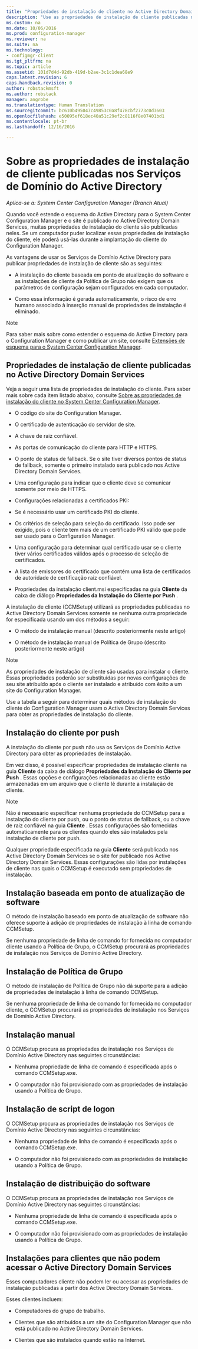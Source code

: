 ```yaml
---
title: "Propriedades de instalação de cliente no Active Directory Domain Services | Microsoft Docs"
description: "Use as propriedades de instalação de cliente publicadas no Active Directory Domain Services no System Center Configuration Manager."
ms.custom: na
ms.date: 10/06/2016
ms.prod: configuration-manager
ms.reviewer: na
ms.suite: na
ms.technology:
- configmgr-client
ms.tgt_pltfrm: na
ms.topic: article
ms.assetid: 101d7d4d-92db-419d-b2ae-3c1c1dea68e9
caps.latest.revision: 6
caps.handback.revision: 0
author: robstackmsft
ms.author: robstack
manager: angrobe
ms.translationtype: Human Translation
ms.sourcegitcommit: bc610b495047c49853c0a8f478cbf2773c0d3603
ms.openlocfilehash: e50095ef618ec40a51c29ef2c8116f8e07401bd1
ms.contentlocale: pt-br
ms.lasthandoff: 12/16/2016

---
```

# <a name="about-client-installation-properties-published-to-active-directory-domain-services"></a>Sobre as propriedades de instalação de cliente publicadas nos Serviços de Domínio do Active Directory

*Aplica-se a: System Center Configuration Manager (Branch Atual)*

Quando você estende o esquema do Active Directory para o System Center Configuration Manager e o site é publicado no Active Directory Domain Services, muitas propriedades de instalação do cliente são publicadas neles. Se um computador puder localizar essas propriedades de instalação do cliente, ele poderá usá-las durante a implantação do cliente do Configuration Manager.  

 As vantagens de usar os Serviços de Domínio Active Directory para publicar propriedades de instalação de cliente são as seguintes:  

-   A instalação do cliente baseada em ponto de atualização do software e as instalações de cliente da Política de Grupo não exigem que os parâmetros de configuração sejam configurados em cada computador.  

-   Como essa informação é gerada automaticamente, o risco de erro humano associado à inserção manual de propriedades de instalação é eliminado.  

> [!NOTE]  
>  Para saber mais sobre como estender o esquema do Active Directory para o Configuration Manager e como publicar um site, consulte [Extensões de esquema para o System Center Configuration Manager](../../plan-design/network/schema-extensions.md).  

## <a name="client-installation-properties-published-to-active-directory-domain-services"></a>Propriedades de instalação de cliente publicadas no Active Directory Domain Services  
Veja a seguir uma lista de propriedades de instalação do cliente. Para saber mais sobre cada item listado abaixo, consulte [Sobre as propriedades de instalação do cliente no System Center Configuration Manager](../../../core/clients/deploy/about-client-installation-properties.md).  

-   O código do site do Configuration Manager.  

-   O certificado de autenticação do servidor de site.  

-   A chave de raiz confiável.  

-   As portas de comunicação do cliente para HTTP e HTTPS.  

-   O ponto de status de fallback. Se o site tiver diversos pontos de status de fallback, somente o primeiro instalado será publicado nos Active Directory Domain Services.  

-   Uma configuração para indicar que o cliente deve se comunicar somente por meio de HTTPS.  

-   Configurações relacionadas a certificados PKI:  

   -   Se é necessário usar um certificado PKI do cliente.  

   -   Os critérios de seleção para seleção do certificado. Isso pode ser exigido, pois o cliente tem mais de um certificado PKI válido que pode ser usado para o Configuration Manager.  

   -   Uma configuração para determinar qual certificado usar se o cliente tiver vários certificados válidos após o processo de seleção de certificados.  

   -   A lista de emissores do certificado que contém uma lista de certificados de autoridade de certificação raiz confiável.  

-   Propriedades da instalação client.msi especificadas na guia **Cliente** da caixa de diálogo **Propriedades da Instalação do Cliente por Push** .

A instalação de cliente (CCMSetup) utilizará as propriedades publicadas no Active Directory Domain Services somente se nenhuma outra propriedade for especificada usando um dos métodos a seguir:  

-   O método de instalação manual (descrito posteriormente neste artigo)

-   O método de instalação manual de Política de Grupo (descrito posteriormente neste artigo)

> [!NOTE]  
>  As propriedades de instalação de cliente são usadas para instalar o cliente. Essas propriedades poderão ser substituídas por novas configurações de seu site atribuído após o cliente ser instalado e atribuído com êxito a um site do Configuration Manager.  

 Use a tabela a seguir para determinar quais métodos de instalação do cliente do Configuration Manager usam o Active Directory Domain Services para obter as propriedades de instalação do cliente.  

## <a name="client-push-installation"></a>Instalação do cliente por push  
 A instalação do cliente por push não usa os Serviços de Domínio Active Directory para obter as propriedades de instalação.  

 Em vez disso, é possível especificar propriedades de instalação cliente na guia **Cliente** da caixa de diálogo **Propriedades da Instalação do Cliente por Push** . Essas opções e configurações relacionadas ao cliente estão armazenadas em um arquivo que o cliente lê durante a instalação de cliente.  

> [!NOTE]  
>  Não é necessário especificar nenhuma propriedade do CCMSetup para a instalação do cliente por push, ou o ponto de status de fallback, ou a chave de raiz confiável na guia **Cliente** . Essas configurações são fornecidas automaticamente para os clientes quando eles são instalados pela instalação de cliente por push.  

 Qualquer propriedade especificada na guia **Cliente** será publicada nos Active Directory Domain Services se o site for publicado nos Active Directory Domain Services. Essas configurações são lidas por instalações de cliente nas quais o CCMSetup é executado sem propriedades de instalação.  

## <a name="software-update-point-based-installation"></a>Instalação baseada em ponto de atualização de software  
 O método de instalação baseado em ponto de atualização de software não oferece suporte à adição de propriedades de instalação à linha de comando CCMSetup.  

 Se nenhuma propriedade de linha de comando for fornecida no computador cliente usando a Política de Grupo, o CCMSetup procurará as propriedades de instalação nos Serviços de Domínio Active Directory.  

## <a name="group-policy-installation"></a>Instalação de Política de Grupo  
 O método de instalação de Política de Grupo não dá suporte para a adição de propriedades de instalação à linha de comando CCMSetup.  

 Se nenhuma propriedade de linha de comando for fornecida no computador cliente, o CCMSetup procurará as propriedades de instalação nos Serviços de Domínio Active Directory.  

## <a name="manual-installation"></a>Instalação manual  
 O CCMSetup procura as propriedades de instalação nos Serviços de Domínio Active Directory nas seguintes circunstâncias:  

-   Nenhuma propriedade de linha de comando é especificada após o comando CCMSetup.exe.  

-   O computador não foi provisionado com as propriedades de instalação usando a Política de Grupo.  

## <a name="logon-script-installation"></a>Instalação de script de logon  
 O CCMSetup procura as propriedades de instalação nos Serviços de Domínio Active Directory nas seguintes circunstâncias:  

-   Nenhuma propriedade de linha de comando é especificada após o comando CCMSetup.exe.  

-   O computador não foi provisionado com as propriedades de instalação usando a Política de Grupo.  

## <a name="software-distribution-installation"></a>Instalação de distribuição do software  
 O CCMSetup procura as propriedades de instalação nos Serviços de Domínio Active Directory nas seguintes circunstâncias:  

-   Nenhuma propriedade de linha de comando é especificada após o comando CCMSetup.exe.  

-   O computador não foi provisionado com as propriedades de instalação usando a Política de Grupo.  

## <a name="installations-for-clients-that-cannot-access-active-directory-domain-services"></a>Instalações para clientes que não podem acessar o Active Directory Domain Services  
Esses computadores cliente não podem ler ou acessar as propriedades de instalação publicadas a partir dos Active Directory Domain Services.

 Esses clientes incluem:  

-   Computadores do grupo de trabalho.  

-   Clientes que são atribuídos a um site do Configuration Manager que não está publicado no Active Directory Domain Services.  

-   Clientes que são instalados quando estão na Internet.  

